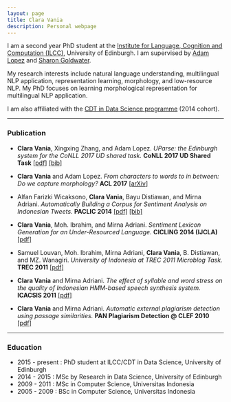 ```yaml
---
layout: page
title: Clara Vania
description: Personal webpage
---
```


I am a second year PhD student at the [Institute for Language, Cognition and Computation (ILCC)](http://web.inf.ed.ac.uk/ilcc), University of Edinburgh.  I am supervised by [Adam Lopez](http://alopez.github.io/) and [Sharon Goldwater](http://homepages.inf.ed.ac.uk/sgwater/).

My research interests include natural language understanding, multilingual NLP application, representation learning, morphology, and low-resource NLP. My PhD focuses on learning morphological representation for multilingual NLP application.

I am also affiliated with the [CDT in Data Science programme](http://datascience.inf.ed.ac.uk/) (2014 cohort).

---

### Publication

- __Clara Vania__, Xingxing Zhang, and Adam Lopez. *UParse: the Edinburgh system for the CoNLL 2017 UD shared task.* __CoNLL 2017 UD Shared Task__ [[pdf]](http://universaldependencies.org/conll17/proceedings/pdf/K17-3010.pdf) [[bib]](http://universaldependencies.org/conll17/proceedings/bib/K17-3010.bib)

- __Clara Vania__ and Adam Lopez. *From characters to words to in between: Do we capture morphology?* __ACL 2017__ [[arXiv]](https://arxiv.org/abs/1704.08352)

- Alfan Farizki Wicaksono, __Clara Vania__, Bayu Distiawan, and Mirna Adriani. *Automatically Building a Corpus for Sentiment Analysis on Indonesian Tweets.* __PACLIC 2014__ [[pdf]](http://www.aclweb.org/anthology/Y/Y14/Y14-1024.pdf) [[bib]](http://www.aclweb.org/anthology/Y/Y14/Y14-1024.bib)

- __Clara Vania__, Moh. Ibrahim, and Mirna Adriani. *Sentiment Lexicon Generation for an Under-Resourced Language.* __CICLING 2014 (IJCLA)__ [[pdf]](http://www.gelbukh.com/ijcla/2014-1/IJCLA-2014-1-Complete.pdf#page=59)

- Samuel Louvan, Moh. Ibrahim, Mirna Adriani, __Clara Vania__, B. Distiawan, and MZ. Wanagiri. *University of Indonesia at TREC 2011 Microblog Task.* __TREC 2011__ [[pdf]](http://trec.nist.gov/pubs/trec20/papers/FASILKOM.microblog.update.pdf)

- __Clara Vania__ and Mirna Adriani. *The effect of syllable and word stress on the quality of Indonesian HMM-based speech synthesis system.* __ICACSIS 2011__ [[pdf]](http://ieeexplore.ieee.org/abstract/document/6140797/)

- __Clara Vania__ and Mirna Adriani. *Automatic external plagiarism detection using passage similarities.* __PAN Plagiarism Detection @ CLEF 2010__ [[pdf]](http://ceur-ws.org/Vol-1176/CLEF2010wn-PAN-VaniaEt2010.pdf)

---

### Education

- 2015 - present	: PhD student at ILCC/CDT in Data Science, University of Edinburgh
- 2014 - 2015		: MSc by Research in Data Science, University of Edinburgh
- 2009 - 2011		: MSc in Computer Science, Universitas Indonesia
- 2005 - 2009		: BSc in Computer Science, Universitas Indonesia



